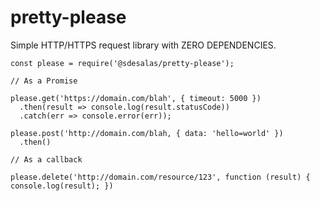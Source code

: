 # pretty-please

Simple HTTP/HTTPS request library with ZERO DEPENDENCIES.

``` 
const please = require('@sdesalas/pretty-please');

// As a Promise 

please.get('https://domain.com/blah', { timeout: 5000 })
  .then(result => console.log(result.statusCode))
  .catch(err => console.error(err));
 
please.post('http://domain.com/blah, { data: 'hello=world' })
  .then()

// As a callback

please.delete('http://domain.com/resource/123', function (result) { console.log(result); })
```
